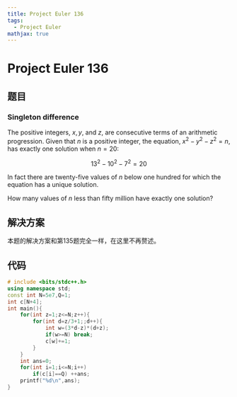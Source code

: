 ```yaml
---
title: Project Euler 136
tags:
  - Project Euler
mathjax: true
---
```

<escape><!-- more --></escape>
    

# Project Euler 136
## 题目
### Singleton difference
The positive integers, $x, y$, and $z$, are consecutive terms of an arithmetic progression. Given that $n$ is a positive integer, the equation, $x^2 − y^2 − z^2 = n$, has exactly one solution when $n = 20$:

$$13^2 − 10^2 − 7^2 = 20$$

In fact there are twenty-five values of $n$ below one hundred for which the equation has a unique solution.

How many values of $n$ less than fifty million have exactly one solution?


## 解决方案

本题的解决方案和第135题完全一样，在这里不再赘述。

## 代码


```C++
# include <bits/stdc++.h>
using namespace std;
const int N=5e7,Q=1;
int c[N+4];
int main(){
    for(int z=1;z<=N;z++){
        for(int d=z/3+1;;d++){
            int w=(3*d-z)*(d+z);
            if(w>=N) break;
            c[w]+=1;
        }
    }
    int ans=0;
    for(int i=1;i<=N;i++)
        if(c[i]==Q) ++ans;
    printf("%d\n",ans);
}

```